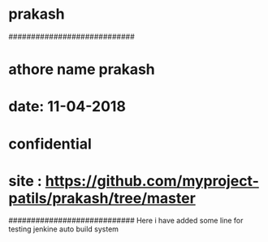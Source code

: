 # prakash
############################
#	athore name prakash
#	date: 11-04-2018
#	confidential
#	site : https://github.com/myproject-patils/prakash/tree/master
############################
Here i have added some line for testing jenkine auto build system